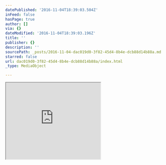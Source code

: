 ```yaml
---
datePublished: '2016-11-04T18:39:03.504Z'
inFeed: false
hasPage: true
author: []
via: {}
dateModified: '2016-11-04T18:39:03.196Z'
title: ''
publisher: {}
description: ''
sourcePath: _posts/2016-11-04-dac019d0-3f82-45d4-8b4e-dcb88d14b88a.md
starred: false
url: dac019d0-3f82-45d4-8b4e-dcb88d14b88a/index.html
_type: MediaObject

---
```

<iframe src="https://the-grid.github.io/ed-userhtml/?g=eJyVkE9PhDAQxb9KL9KLbqEBRUMxbLLeDIl_zqa0w7YutE1bRL69LHvx4MVkMsm8ZH5571W693wEFLxgWMXowgMh1oD0-gt2w3kJOxIYO5CPQktGyyI9PO3LLNs3h-K-SDyEP-QrmuU0LxI-RXWChTXNzfIyZTZ__9QuDQmMjCazfI3cx9awDKNZy6gYzu9u3TdGCvRRRYZpWZ7PzWRnvQTPcIrrN6UDWocbtFmTIFHF0Uo7wvr10Q3cnFaKh_5XrL7XYsuD62ctvA22j6jd1IrwGkkrphFMvEbOzuBXZrf8B0tm6LhzAdcXKGrNoM3G3lXk0nT9Awe4eq4" height="244" style=""></iframe>